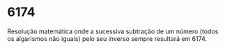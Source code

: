 # 6174
Resolução matemática onde a sucessiva subtração de um número (todos os algarismos não iguais) pelo seu inverso sempre resultará em 6174.
